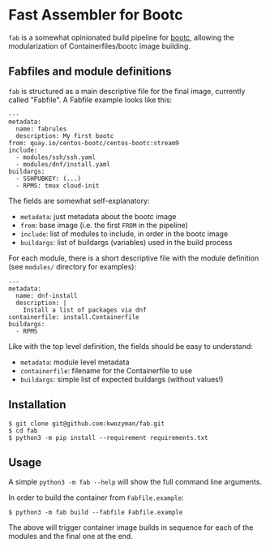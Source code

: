 Fast Assembler for Bootc
===

`fab` is a somewhat opinionated build pipeline for [bootc](https://github.com/containers/bootc), allowing the modularization
of Containerfiles/bootc image building.

Fabfiles and module definitions
---

`fab` is structured as a main descriptive file for the final image, currently called "Fabfile". A Fabfile example looks like this:

```
---
metadata:
  name: fabrules
  description: My first bootc
from: quay.io/centos-bootc/centos-bootc:stream9
include:
  - modules/ssh/ssh.yaml
  - modules/dnf/install.yaml
buildargs:
  - SSHPUBKEY: (...)
  - RPMS: tmux cloud-init
```

The fields are somewhat self-explanatory:

  - `metadata`: just metadata about the bootc image
  - `from`: base image (i.e. the first `FROM` in the pipeline)
  - `include`: list of modules to include, in order in the bootc image
  - `buildargs`: list of buildargs (variables) used in the build process

For each module, there is a short descriptive file with the module definition (see `modules/` directory for examples):

```
---
metadata:
  name: dnf-install
  description: |
    Install a list of packages via dnf
containerfile: install.Containerfile
buildargs:
  - RPMS
```

Like with the top level definition, the fields should be easy to understand:

  - `metadata`: module level metadata
  - `containerfile`: filename for the Containerfile to use
  - `buildargs`: simple list of expected buildargs (without values!)

Installation
---

```
$ git clone git@github.com:kwozyman/fab.git
$ cd fab
$ python3 -m pip install --requirement requirements.txt
```

Usage
---

A simple `python3 -m fab --help` will show the full command line arguments.

In order to build the container from `Fabfile.example`:

```
$ python3 -m fab build --fabfile Fabfile.example
```

The above will trigger container image builds in sequence for each of the modules and the final one at the end.
